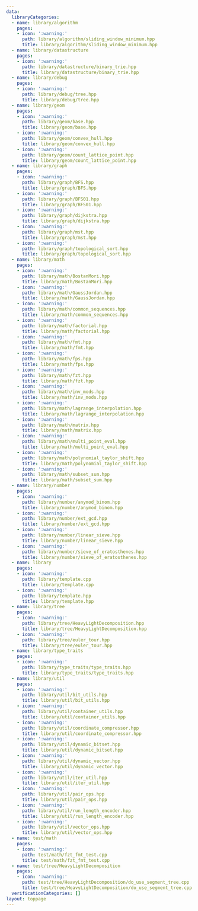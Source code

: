 ```yaml
---
data:
  libraryCategories:
  - name: library/algorithm
    pages:
    - icon: ':warning:'
      path: library/algorithm/sliding_window_minimum.hpp
      title: library/algorithm/sliding_window_minimum.hpp
  - name: library/datastructure
    pages:
    - icon: ':warning:'
      path: library/datastructure/binary_trie.hpp
      title: library/datastructure/binary_trie.hpp
  - name: library/debug
    pages:
    - icon: ':warning:'
      path: library/debug/tree.hpp
      title: library/debug/tree.hpp
  - name: library/geom
    pages:
    - icon: ':warning:'
      path: library/geom/base.hpp
      title: library/geom/base.hpp
    - icon: ':warning:'
      path: library/geom/convex_hull.hpp
      title: library/geom/convex_hull.hpp
    - icon: ':warning:'
      path: library/geom/count_lattice_point.hpp
      title: library/geom/count_lattice_point.hpp
  - name: library/graph
    pages:
    - icon: ':warning:'
      path: library/graph/BFS.hpp
      title: library/graph/BFS.hpp
    - icon: ':warning:'
      path: library/graph/BFS01.hpp
      title: library/graph/BFS01.hpp
    - icon: ':warning:'
      path: library/graph/dijkstra.hpp
      title: library/graph/dijkstra.hpp
    - icon: ':warning:'
      path: library/graph/mst.hpp
      title: library/graph/mst.hpp
    - icon: ':warning:'
      path: library/graph/topological_sort.hpp
      title: library/graph/topological_sort.hpp
  - name: library/math
    pages:
    - icon: ':warning:'
      path: library/math/BostanMori.hpp
      title: library/math/BostanMori.hpp
    - icon: ':warning:'
      path: library/math/GaussJordan.hpp
      title: library/math/GaussJordan.hpp
    - icon: ':warning:'
      path: library/math/common_sequences.hpp
      title: library/math/common_sequences.hpp
    - icon: ':warning:'
      path: library/math/factorial.hpp
      title: library/math/factorial.hpp
    - icon: ':warning:'
      path: library/math/fmt.hpp
      title: library/math/fmt.hpp
    - icon: ':warning:'
      path: library/math/fps.hpp
      title: library/math/fps.hpp
    - icon: ':warning:'
      path: library/math/fzt.hpp
      title: library/math/fzt.hpp
    - icon: ':warning:'
      path: library/math/inv_mods.hpp
      title: library/math/inv_mods.hpp
    - icon: ':warning:'
      path: library/math/lagrange_interpolation.hpp
      title: library/math/lagrange_interpolation.hpp
    - icon: ':warning:'
      path: library/math/matrix.hpp
      title: library/math/matrix.hpp
    - icon: ':warning:'
      path: library/math/multi_point_eval.hpp
      title: library/math/multi_point_eval.hpp
    - icon: ':warning:'
      path: library/math/polynomial_taylor_shift.hpp
      title: library/math/polynomial_taylor_shift.hpp
    - icon: ':warning:'
      path: library/math/subset_sum.hpp
      title: library/math/subset_sum.hpp
  - name: library/number
    pages:
    - icon: ':warning:'
      path: library/number/anymod_binom.hpp
      title: library/number/anymod_binom.hpp
    - icon: ':warning:'
      path: library/number/ext_gcd.hpp
      title: library/number/ext_gcd.hpp
    - icon: ':warning:'
      path: library/number/linear_sieve.hpp
      title: library/number/linear_sieve.hpp
    - icon: ':warning:'
      path: library/number/sieve_of_eratosthenes.hpp
      title: library/number/sieve_of_eratosthenes.hpp
  - name: library
    pages:
    - icon: ':warning:'
      path: library/template.cpp
      title: library/template.cpp
    - icon: ':warning:'
      path: library/template.hpp
      title: library/template.hpp
  - name: library/tree
    pages:
    - icon: ':warning:'
      path: library/tree/HeavyLightDecomposition.hpp
      title: library/tree/HeavyLightDecomposition.hpp
    - icon: ':warning:'
      path: library/tree/euler_tour.hpp
      title: library/tree/euler_tour.hpp
  - name: library/type_traits
    pages:
    - icon: ':warning:'
      path: library/type_traits/type_traits.hpp
      title: library/type_traits/type_traits.hpp
  - name: library/util
    pages:
    - icon: ':warning:'
      path: library/util/bit_utils.hpp
      title: library/util/bit_utils.hpp
    - icon: ':warning:'
      path: library/util/container_utils.hpp
      title: library/util/container_utils.hpp
    - icon: ':warning:'
      path: library/util/coordinate_compressor.hpp
      title: library/util/coordinate_compressor.hpp
    - icon: ':warning:'
      path: library/util/dynamic_bitset.hpp
      title: library/util/dynamic_bitset.hpp
    - icon: ':warning:'
      path: library/util/dynamic_vector.hpp
      title: library/util/dynamic_vector.hpp
    - icon: ':warning:'
      path: library/util/iter_util.hpp
      title: library/util/iter_util.hpp
    - icon: ':warning:'
      path: library/util/pair_ops.hpp
      title: library/util/pair_ops.hpp
    - icon: ':warning:'
      path: library/util/run_length_encoder.hpp
      title: library/util/run_length_encoder.hpp
    - icon: ':warning:'
      path: library/util/vector_ops.hpp
      title: library/util/vector_ops.hpp
  - name: test/math
    pages:
    - icon: ':warning:'
      path: test/math/fzt_fmt_test.cpp
      title: test/math/fzt_fmt_test.cpp
  - name: test/tree/HeavyLightDecomposition
    pages:
    - icon: ':warning:'
      path: test/tree/HeavyLightDecomposition/do_use_segment_tree.cpp
      title: test/tree/HeavyLightDecomposition/do_use_segment_tree.cpp
  verificationCategories: []
layout: toppage
---
```

